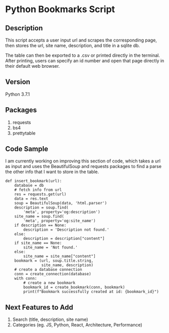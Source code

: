 # Python Bookmarks Script

## Description

This script accepts a user input url and scrapes the corresponding page, then stores the url, site name, description, and title in a sqlite db.

The table can then be exported to a .csv or printed directly in the terminal. After printing, users can specify an id number and open that page directly in their default web browser.

## Version

Python 3.7.1

## Packages

1. requests
2. bs4
3. prettytable

## Code Sample

I am currently working on improving this section of code, which takes a url as input and uses the BeautifulSoup and requests packages to find a parse the other info that I want to store in the table.

```
def insert_bookmark(url):
    database = db
    # fetch info from url
    res = requests.get(url)
    data = res.text
    soup = BeautifulSoup(data, 'html.parser')
    description = soup.find(
        'meta', property='og:description')
    site_name = soup.find(
        'meta', property='og:site_name')
    if description == None:
        description = 'Description not found.'
    else:
        description = description["content"]
    if site_name == None:
        site_name = 'Not found.'
    else:
        site_name = site_name["content"]
    bookmark = (url, soup.title.string,
                site_name, description)
    # create a database connection
    conn = create_connection(database)
    with conn:
        # create a new bookmark
        bookmark_id = create_bookmark(conn, bookmark)
        print(f"Bookmark successfully created at id: {bookmark_id}")

```

## Next Features to Add

1. Search (title, description, site name)
2. Categories (eg. JS, Python, React, Architecture, Performance)
